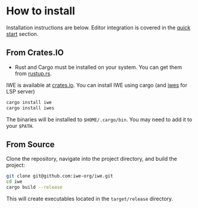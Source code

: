 # How to install

Installation instructions are below. Editor integration is covered in the [quick start](https://iwe.md/quick-start) section.

## From Crates.IO

- Rust and Cargo must be installed on your system. You can get them from [rustup.rs](https://rustup.rs).

IWE is available at [crates.io](https://crates.io/crates/iwe). You can install IWE using cargo (and [iwes](https://crates.io/crates/iwes) for LSP server)

``` sh
cargo install iwe
cargo install iwes
```

The binaries will be installed to `$HOME/.cargo/bin`. You may need to add it to your `$PATH`.

## From Source

Clone the repository, navigate into the project directory, and build the project:

``` sh
git clone git@github.com:iwe-org/iwe.git
cd iwe
cargo build --release
```

This will create executables located in the `target/release` directory.
